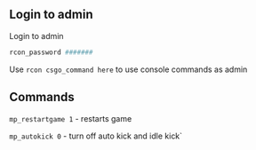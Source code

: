 ## Login to admin

Login to admin
```bash
rcon_password #######
```

Use `rcon csgo_command here` to use console commands as admin

## Commands

`mp_restartgame 1` - restarts game

`mp_autokick 0` - turn off auto kick and idle kick`
